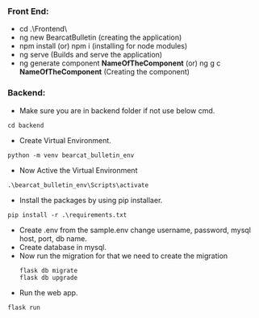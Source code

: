 ### Front End:
* cd .\Frontend\
* ng new BearcatBulletin (creating the application)
* npm install (or) npm i (installing for node modules)
* ng serve (Builds and serve the application)
* ng generate component **NameOfTheComponent** (or) ng g c **NameOfTheComponent** (Creating the component)

### Backend:
* Make sure you are in backend folder if not use below cmd.
```
cd backend
```
<!-- * Active the Virtual Environment
```

``` -->
* Create Virtual Environment.
```
python -m venv bearcat_bulletin_env
```
* Now Active the Virtual Environment
```
.\bearcat_bulletin_env\Scripts\activate
```
* Install the packages by using pip installaer.
```
pip install -r .\requirements.txt
```
* Create .env from the sample.env change username, password, mysql host, port, db name.
* Create database in mysql.
* Now run the migration for that we need to create the migration
    ```
    flask db migrate 
    flask db upgrade
    ```
* Run the web app.
```
flask run
```




